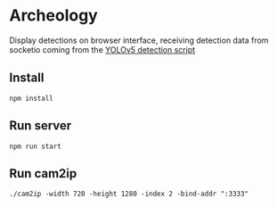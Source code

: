 # Archeology

Display detections on browser interface, receiving detection data from socketio coming from the [YOLOv5 detection script](https://github.com/mneunomne/yolov5) 

## Install

`npm install`

## Run server

`npm run start`

## Run cam2ip

`./cam2ip -width 720 -height 1280 -index 2 -bind-addr ":3333"`